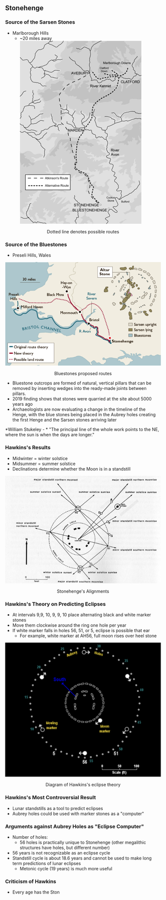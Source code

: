 ## Stonehenge

### Source of the Sarsen Stones
- Marlborough Hills
	- ~20 miles away
![center](../zassets/Pasted%20image%2020230922105257.png)
<div style="text-align: center; width: 100%;">Dotted line denotes possible routes</div>

### Source of the Bluestones
- Preseli Hills, Wales

![center](../zassets/Pasted%20image%2020230922105510.png)

<div style="text-align: center; width: 100%;">Bluestones proposed routes</div>

- Bluestone outcrops are formed of natural, vertical pillars that can be removed by inserting wedges into the ready-made joints between pillars.
- 2019 finding shows that stones were quarried at the site about 5000 years ago
- Archaeologists are now evaluating a change in the timeline of the Henge, with the blue stones being placed in the Aubrey holes creating the first Henge and the Sarsen stones arriving later


*William Stukeley - *
	"The principal line of the whole work points to the NE, where the sun is when the days are longer."


### Hawkins's Results
- Midwinter = winter solstice
- Midsummer = summer solstice
- Declinations determine whether the Moon is in a standstill

![center](../zassets/Pasted%20image%2020230922110729.png)

<div style="text-align: center; width: 100%;">Stonehenge's Alignments</div>

### Hawkins's Theory on Predicting Eclipses
- At intervals 9,9, 10, 9, 9, 10 place alternating black and white marker stones
- Move them clockwise around the ring one hole per year
- If white marker falls in holes 56, 51, or 5, eclipse is possible that ear
	- For example, white marker at AH56, full moon rises over heel stone

![center](../zassets/Pasted%20image%2020230922111242.png)

<div style="text-align: center; width: 100%;">Diagram of Hawkins's eclipse theory</div>

### Hawkins's Most Controversial Result
- Lunar standstills as a tool to predict eclipses
- Aubrey holes could be used with marker stones as a "computer"

### Arguments against Aubrey Holes as "Eclipse Computer"
- Number of holes:
	- 56 holes is practically unique to Stonehenge (other megalithic structures have holes, but different number)
- 56 years is not recognizable as an eclipse cycle
- Standstill cycle is about 18.6 years and cannot be used to make long term predictions of lunar eclipses
	- Metonic cycle (19 years) is much more useful

### Criticism of Hawkins
- Every age has the Ston